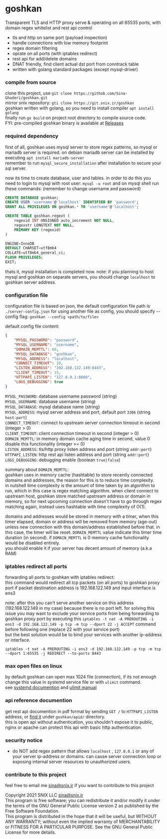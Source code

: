 # goshkan
Transparent TLS and HTTP proxy serve &amp; operating on all 65535 ports, with domain regex whitelist and rest api control

- tls and http on same port (payload inspection)
- handle connections with low memory footprint
- regex domain filtering 
- oprate on all ports (with iptables redirect)
- rest api for add/delete domains
- DNAT friendly, find client actual dst port from conntrack table
- written with golang standard packages (except mysql-driver)

### compile from source
clone this project, use `git clone https://github.com/Sina-Ghaderi/goshkan.git`  
mirror snix repository: `gti clone https://git.snix.ir/goshkan`  
goshkan written with golang, so you need to install compiler `apt install golang`  
finally run `go build` on project root directory to compile source code.  
FYI: pre-compiled goshkan binary is available at [Releases](https://github.com/Sina-Ghaderi/goshkan/releases)

### required dependency
first of all, goshkan uses mysql server to store regex patterns, so mysql or mariadb server is 
required. on debian mariadb server can be installed by executing `apt install mariadb-server`  
remember to run `mysql_secure_installation` after installation to secure your sql server.  

now its time to create database, user and tables. in order to do this you need to login to mysql with root user: `mysql -u root`  and on mysql shell run these commands: (remember to change username and password)
```sql
CREATE DATABASE goshkan;
CREATE USER 'username'@'localhost' IDENTIFIED BY 'password';
GRANT ALL PRIVILEGES ON goshkan.* TO 'username'@'localhost';

CREATE TABLE goshkan.regext (
	regexid INT UNSIGNED auto_increment NOT NULL,
	regexstr LONGTEXT NOT NULL,
	PRIMARY KEY (regexid)
)

ENGINE=InnoDB
DEFAULT CHARSET=utf8mb4
COLLATE=utf8mb4_general_ci;
FLUSH PRIVILEGES;
EXIT;
```
thats it, mysql installation is completed now. note: if you planning to host mysql and goshkan on separate servers, you should change `localhost` to goshkan server address.

### configuration file
configuration file is based on json, the default configuration file path is `./server-config.json`
for using another file as config, you should specify --config flag: `goshkan --config <path/to/file>`

default config file content:  
```json
{
    "MYSQL_PASSWORD": "password",
    "MYSQL_USERNAME": "username",
    "DOMAIN_MEMTTL": 60,
    "MYSQL_DATABASE": "goshkan",
    "MYSQL_ADDRESS": "localhost",
    "CONNECT_TIMEOUT": 10,
    "LISTEN_ADDRESS": "192.168.122.149:8443",
    "CLIENT_TIMEOUT": 15,
    "HTTPAPI_LISTEN": "127.0.0.1:8080",
    "LOGS_DEBUGGING": true
}
```
`MYSQL_PASSWORD`: database username password (string)  
`MYSQL_USERNAME`: database username (string)  
`MYSQL_DATABASE`: mysql database name (string)  
`MYSQL_ADDRESS`:  mysql server address and port, default port `3306` (string `host:port`)  
`CONNECT_TIMEOUT`: connect to upstream server connection timeout in second (integer > 0)  
`CLIENT_TIMEOUT`: client connection timeout in second (integer > 0)  
`DOMAIN_MEMTTL`: in memory domain cache aging time in second, value 0 disable this 
functionality (integer >= 0)  
`LISTEN_ADDRESS`: tls/http proxy listen address and port (string `addr:port`)  
`HTTPAPI_LISTEN`: http rest api listen address and port (string `addr:port`)  
`LOGS_DEBUGGING`: debugging enable (boolean `true|false`)  


summary about  `DOMAIN_MEMTTL`:   
goshkan uses in memory cache (hashtable) to store recently connected domains and addresses, the reason for this is to reduce time complexity.  
in nutshell time complexity is the amount of time taken by an algorithm to run, which in this case is regex matching algorithm. when client connect to upstream host, goshkan store matched upstream address or domain in memory, so for next upcoming connection doesn't have to go through regex matching again, instead uses hashtable with time complexity of O(1). 

domains and addresses would be stored in memory with a timer, when this timer elapsed, domain or address will be removed from memory (age-out)  unless new connection with this domain/address established before that. in this case, the timer will be reset. `DOMAIN_MEMTTL` value indicate this timer time duration (in second). if `DOMAIN_MEMTTL` is 0 memory cache functionality would be disabled entirely.  
you should enable it if your server has decent amount of memory (a.k.a RAM)

### iptables redirect all ports
forwarding all ports to goshkan with iptables redirect:  
this command would redirect all tcp packets (on all ports) to goshkan proxy port if packet destination address is 192.168.122.149 and input interface is ens3  

note: after this you can't serve another service on this address (192.168.122.149 in my case) because there is no port left. for solving this issue you may want to exclude your service ports from being forwarding to goshkan proxy port by executing this `iptables -t nat -A PREROUTING -i ens3 -d 192.168.122.149 -p tcp -m tcp --dport 22 -j ACCEPT` command before following one (replace 22 with your service port)  
but the best solution would be to bind your services with another ip-address or interface.

```
iptables -t nat -A PREROUTING -i ens3 -d 192.168.122.149 -p tcp -m tcp --dport 1:65535 -j REDIRECT --to-ports 8443
```

### max open files on linux
by default goshkan can open max 1024 file (connection), if its not enough change this value in systemd service file or with `ulimit` command.  
see [systemd documention](https://www.freedesktop.org/software/systemd/man/systemd.service.html) and [ulimit manual](https://linuxcommand.org/lc3_man_pages/ulimith.html)

### api reference documention

get rest api documention in pdf format by sending `GET /` to `HTTPAPI_LISTEN` address, or [find it](https://github.com/Sina-Ghaderi/goshkan/blob/main/apid/api.pdf) under `goshkan/apid/` directory.  
this is open api without authentication, you shouldn't expose it to public, nginx or apache can protect this api with basic http authentication.

### security notice
- do NOT add regex pattern that allows `localhost` , `127.0.0.1` or any of your server ip-address or domains. can cause server connection loop or exposing internal server resources to unauthorized users.

### contribute to this project
feel free to email me <sina@snix.ir> if you want to contribute to this project

Copyright 2021 SNIX LLC sina@snix.ir  
This program is free software; you can redistribute it and/or modify it under the terms of the GNU General Public License version 2 as published by the Free Software Foundation.  
This program is distributed in the hope that it will be useful, but WITHOUT ANY WARRANTY; without even the implied warranty of MERCHANTABILITY or FITNESS FOR A PARTICULAR PURPOSE. See the GNU General Public License for more details.

